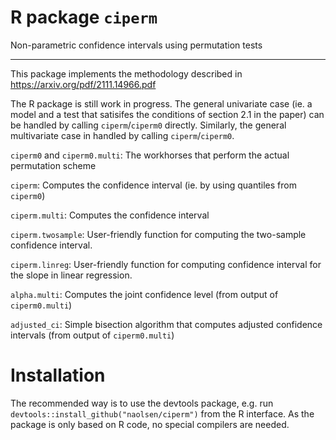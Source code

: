 # R package ```ciperm```
Non-parametric confidence intervals using permutation tests

----
This package implements the methodology described in https://arxiv.org/pdf/2111.14966.pdf

The R package is still work in progress. 
The general univariate case (ie. a model and a test that satisifes the conditions of section 2.1 in the paper) can be handled by calling ```ciperm```/```ciperm0``` directly.
Similarly, the general multivariate case in handled by calling ```ciperm```/```ciperm0```. 


```ciperm0``` and ```ciperm0.multi```: The workhorses that perform the actual permutation scheme

```ciperm```: Computes the confidence interval 
(ie. by using quantiles from ```ciperm0```)

```ciperm.multi```: Computes the confidence interval 

```ciperm.twosample```: 
User-friendly function for computing the two-sample confidence interval. 

```ciperm.linreg```: 
User-friendly function for computing confidence interval for the slope in linear regression. 

```alpha.multi```: Computes the joint confidence level (from output of ```ciperm0.multi```)

```adjusted_ci```: Simple bisection algorithm that computes adjusted confidence intervals (from output of ```ciperm0.multi```)

# Installation 
The recommended way is to use the devtools package, e.g. run `devtools::install_github("naolsen/ciperm")` from the R interface.
As the package is only based on R code, no special compilers are needed. 

